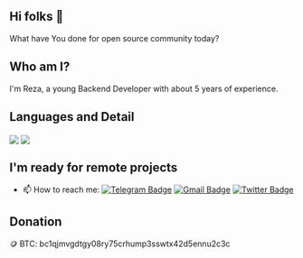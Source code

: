 ## Hi folks 👋
What have You done for open source community today?

## Who am I?
I'm Reza, a young Backend Developer with about 5 years of experience.

## Languages and Detail
<p>
    <img align="center" src="https://github-readme-stats.vercel.app/api?username=rezaamini-ir&count_private=true&show_icons=true&bg_color=F6F8FA&title_color=5069DF&hide=issues&icon_color=EB445E"/>
    <img align="center" src="https://github-readme-stats.vercel.app/api/top-langs/?username=rezaamini-ir&layout=compact"/>
</p>
    
## I'm ready for remote projects    
- 📫 How to reach me: 
[![Telegram Badge](https://img.shields.io/badge/-Telegram-blue?style=flat&logo=telegram&logoColor=white&link=https://t.me/RezaAmini_ir)](https://t.me/RezaAmini_ir)
[![Gmail Badge](https://img.shields.io/badge/-Gmail-red?style=flat&logo=gmail&logoColor=white&link=rezaaminiroyal@gmail.com)](mailto:rezaaminiroyal@gmail.com)
[![Twitter Badge](https://img.shields.io/badge/-Twitter-blue?style=flat&logo=twitter&logoColor=white&link=https://twitter.com/ReziAmini)](https://twitter.com/ReziAmini)

## Donation
🪙 BTC: bc1qjmvgdtgy08ry75crhump3sswtx42d5ennu2c3c
